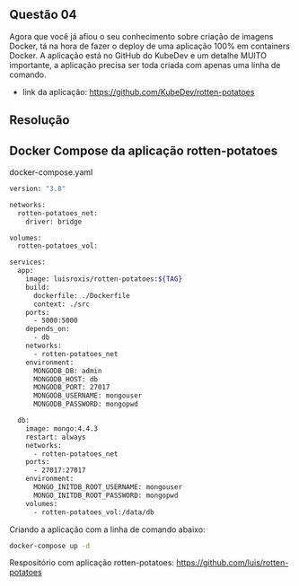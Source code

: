 ## Questão 04

Agora que você já afiou o seu conhecimento sobre criação de imagens Docker, tá na hora de fazer o deploy de uma aplicação 100% em containers Docker. A aplicação está no GitHub do KubeDev e um detalhe MUITO importante, a aplicação precisa ser toda criada com apenas uma linha de comando.

- link da aplicação: <https://github.com/KubeDev/rotten-potatoes>

## Resolução

## Docker Compose da aplicação rotten-potatoes

docker-compose.yaml

```bash
version: "3.8"

networks:
  rotten-potatoes_net:
    driver: bridge

volumes:
  rotten-potatoes_vol:

services:
  app:
    image: luisroxis/rotten-potatoes:${TAG}
    build:
      dockerfile: ./Dockerfile
      context: ./src
    ports:
      - 5000:5000
    depends_on:
      - db
    networks:
      - rotten-potatoes_net
    environment:
      MONGODB_DB: admin
      MONGODB_HOST: db
      MONGODB_PORT: 27017
      MONGODB_USERNAME: mongouser
      MONGODB_PASSWORD: mongopwd

  db:
    image: mongo:4.4.3
    restart: always
    networks:
      - rotten-potatoes_net
    ports:
      - 27017:27017
    environment:
      MONGO_INITDB_ROOT_USERNAME: mongouser
      MONGO_INITDB_ROOT_PASSWORD: mongopwd
    volumes:
      - rotten-potatoes_vol:/data/db
```

Criando a aplicação com a linha de comando abaixo:

```bash
docker-compose up -d
```

Respositório com aplicação rotten-potatoes: <https://github.com/luis/rotten-potatoes>